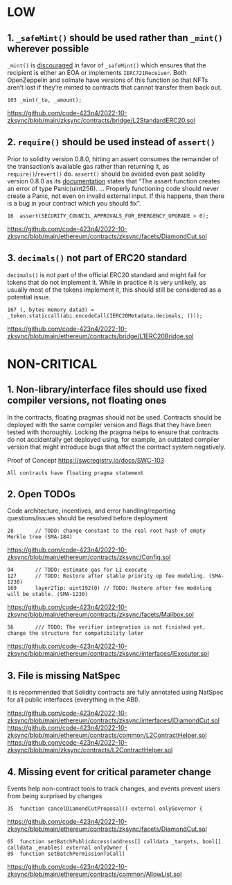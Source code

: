 # LOW

## 1. `_safeMint()` should be used rather than `_mint()` wherever possible

`_mint()` is [discouraged](https://github.com/OpenZeppelin/openzeppelin-contracts/blob/d4d8d2ed9798cc3383912a23b5e8d5cb602f7d4b/contracts/token/ERC721/ERC721.sol#L271) in favor of `_safeMint()` which ensures that the recipient is either an EOA or implements `IERC721Receiver`. Both OpenZeppelin and solmate have versions of this function so that NFTs aren’t lost if they’re minted to contracts that cannot transfer them back out.

```
103	_mint(_to, _amount);
```
https://github.com/code-423n4/2022-10-zksync/blob/main/zksync/contracts/bridge/L2StandardERC20.sol


## 2. `require()` should be used instead of `assert()`

Prior to solidity version 0.8.0, hitting an assert consumes the remainder of the transaction’s available gas rather than returning it, as `require()`/`revert()` do. `assert()` should be avoided even past solidity version 0.8.0 as its [documentation](https://docs.soliditylang.org/en/v0.8.14/control-structures.html#panic-via-assert-and-error-via-require) states that “The assert function creates an error of type Panic(uint256). … Properly functioning code should never create a Panic, not even on invalid external input. If this happens, then there is a bug in your contract which you should fix”.

```
16	assert(SECURITY_COUNCIL_APPROVALS_FOR_EMERGENCY_UPGRADE > 0);
```
https://github.com/code-423n4/2022-10-zksync/blob/main/ethereum/contracts/zksync/facets/DiamondCut.sol


## 3. `decimals()` not part of ERC20 standard

`decimals()` is not part of the official ERC20 standard and might fail for tokens that do not implement it. While in practice it is very unlikely, as usually most of the tokens implement it, this should still be considered as a potential issue.

```
167	(, bytes memory data3) = _token.staticcall(abi.encodeCall(IERC20Metadata.decimals, ()));
```
https://github.com/code-423n4/2022-10-zksync/blob/main/ethereum/contracts/bridge/L1ERC20Bridge.sol


# NON-CRITICAL

## 1. Non-library/interface files should use fixed compiler versions, not floating ones

In the contracts, floating pragmas should not be used. Contracts should be deployed with the same compiler version and flags that they have been tested with thoroughly. Locking the pragma helps to ensure that contracts do not accidentally get deployed using, for example, an outdated compiler version that might introduce bugs that affect the contract system negatively.

Proof of Concept
https://swcregistry.io/docs/SWC-103

```
All contracts have floating pragma statement
```


## 2. Open TODOs

Code architecture, incentives, and error handling/reporting questions/issues should be resolved before deployment

```
28       // TODO: change constant to the real root hash of empty Merkle tree (SMA-184)
```
https://github.com/code-423n4/2022-10-zksync/blob/main/ethereum/contracts/zksync/Config.sol
```
94       // TODO: estimate gas for L1 execute
127      // TODO: Restore after stable priority op fee modeling. (SMA-1230)
169      layer2Tip: uint192(0) // TODO: Restore after fee modeling will be stable. (SMA-1230)
```
https://github.com/code-423n4/2022-10-zksync/blob/main/ethereum/contracts/zksync/facets/Mailbox.sol
```
56       /// TODO: The verifier integration is not finished yet, change the structure for compatibility later
```
https://github.com/code-423n4/2022-10-zksync/blob/main/ethereum/contracts/zksync/interfaces/IExecutor.sol


## 3. File is missing NatSpec

It is recommended that Solidity contracts are fully annotated using NatSpec for all public interfaces (everything in the ABI).

https://github.com/code-423n4/2022-10-zksync/blob/main/ethereum/contracts/zksync/interfaces/IDiamondCut.sol
https://github.com/code-423n4/2022-10-zksync/blob/main/ethereum/contracts/common/L2ContractHelper.sol
https://github.com/code-423n4/2022-10-zksync/blob/main/zksync/contracts/L2ContractHelper.sol


## 4. Missing event for critical parameter change

Events help non-contract tools to track changes, and events prevent users from being surprised by changes


```
35	function cancelDiamondCutProposal() external onlyGovernor {
```
https://github.com/code-423n4/2022-10-zksync/blob/main/ethereum/contracts/zksync/facets/DiamondCut.sol
```
65	function setBatchPublicAccess(address[] calldata _targets, bool[] calldata _enables) external onlyOwner {
89	function setBatchPermissionToCall(
```
https://github.com/code-423n4/2022-10-zksync/blob/main/ethereum/contracts/common/AllowList.sol

